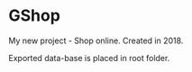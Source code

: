 # GShop 
My new project - Shop online. Created in 2018.

Exported data-base is placed in root folder.

